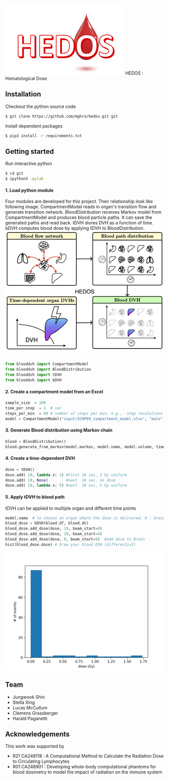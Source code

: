 <img src="figures/logo.png">
HEDOS : Hematological Dose

## Installation

Checkout the python source code
```bash
$ git clone https://github.com/mghro/hedos.git git

```
Install dependent packages

```bash
$ pip3 install -r requirements.txt
```

## Getting started

Run interactive python
```bash
$ cd git
$ ipython3 -pylab
```

#### 1. Load python module

Four modules are developed for this project. Their relationship look like following image.
CompartmentModel reads in organ's transition flow and generate transition network.
BloodDistribution receives Markov model from CompartmentModel and produces blood particle paths. It can save the generated paths and read back.
tDVH stores DVH as a function of time.
bDVH computes blood dose by applying tDVH to BloodDistribution.
<img src="figures/blood_diagram_hedos.png">

```python

from blooddvh import CompartmentModel
from blooddvh import BloodDistribution
from blooddvh import tDVH
from blooddvh import bDVH

```

#### 2. Create a compartment model from an Excel
```python
sample_size  = 100 
time_per_step  = 1  # sec
steps_per_min  = 60 # number of steps per min, e.g.,  step resolutions are 1 sec and 0.1 sec for 60 and 600, respectively
model = CompartmentModel("input/ICRP89_compartment_model.xlsx", "male", vol=5.3, cardiac=6.5, resolution=steps_per_min)

```

#### 3. Generate Blood distribution using Markov chain
```python
blood = BloodDistribution()
blood.generate_from_markov(model.markov, model.name, model.volume, time_per_step, sample_size, steps_per_min)

```

#### 4. Create a time-dependent DVH

```python
dose = tDVH()
dose.add( 10, lambda x: 2) #First 10 sec, 2 Gy uniform
dose.add( 10, None)        #next  10 sec, no dose
dose.add( 10, lambda x: 5) #next  10 sec, 5 Gy uniform
```

#### 5. Apply tDVH to blood path
tDVH can be applied to multiple organ and different time points
```python
model.name  # to choose an organ where the dose is delivered, 0 : brain, 19: liver
blood_dose = bDVH(blood.df, blood.dt)
blood_dose.add_dose(dose, 19, beam_start=0)
blood_dose.add_dose(dose, 19, beam_start=4)
blood_dose.add_dose(dose, 0, beam_start=0)  #add dose to Brain
hist(blood_dose.dose) # Draw your blood DVH (differential)
```

<img src="figures/getting_started_results.png">


## Team
- Jungwook Shin
- Stella Xing
- Lucas McCullum 
- Clemens Grassberger
- Harald Paganetti

## Acknowledgements
This work was supported by 
- R21 CA248118 : A Computational Method to Calculate the Radiation Dose to Circulating Lymphocytes
- R01 CA248901 : Developing whole-body computational phantoms for blood dosimetry to model the impact of radiation on the immune system
